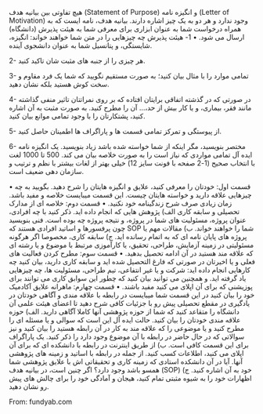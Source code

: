 هیچ تفاوتی بین بیانیه هدف (Statement of Purpose) و انگیزه نامه (Letter of Motivation) وجود ندارد و هر دو به یک چیز اشاره دارند. بیانیه هدف، نامه ایست که به همراه درخواست شما به عنوان ابزاری برای معرفی شما به هیئت پذیرش (دانشگاه) ارسال می شود.
• 1- هیئت پذیرش چه چیزهایی را در متن شما خواهند خواند: انگیزه، شایستگی، و پتانسیل شما به عنوان دانشجوی آینده.

2- هر چیزی را از جنبه های مثبت شان تاکید کنید.

3- تمامی موارد را با مثال بیان کنید؛ به صورت مستقیم نگویید که شما یک فرد مقاوم و سخت کوش هستید بلکه نشان دهید.

4- در صورتی که در گذشته اتفاقی برایتان افتاده که بر روی نمراتتان تاثیر منفی گذاشته مانند فقر، بیماری، و یا کار بیش از حد،... آن را مطرح کنید. به صورت مثبت به آن اشاره کنید، پشتکارتان را با وجود تمامی موانع بیان کنید.

5- از پیوستگی و تمرکز تمامی قسمت ها و پاراگراف ها اطمینان حاصل کنید.

6- مختصر بنویسید، مگر اینکه از شما خواسته شده باشد زیاد بنویسید. یک انگیزه نامه ایده آل تمامی مواردی که نیاز است را به صورت خلاصه بیان می کند. 500 تا 1000 لغت با انتخاب صحیح (1-2 صفحه با فونت سایز 12) خیلی بهتر از لغات بیشتر با نظم و ترتیب و سازمان دهی ضعیف است.

• قسمت اول: خودتان را معرفی کنید، علایق و انگیزه هایتان را شرح دهید.
بگویید به چه چیزهایی علاقه دارید و خواسته هایتان چیست. این قسمت میبایست خلاصه و مفید باشد. زمان زیادی صرف شرح زندگینامه خود نکنید.
• قسمت دوم: خلاصه ای از مدارک تحصیلی و سابقه کاری
الف) پژوهش هایی که انجام داده اید. ذکر کنید با چه افرادی، عنوان پروژه، مسئولیت های شما در پروژه، و نتیجه پروژه چه بوده است. فنی بنویسید چون پرفسورها و اساتید افرادی هستند که SOP شما را خواهند خواند.
ب) مقالات مهم یا پروژه های پایان نامه ای که به اتمام رسانده اید.
ج) سابقه کاری، مخصوصا اگر هرگونه مسئولیتی در زمینه آزمایش، طراحی، تحقیق، یا کارآموزی مرتبط با موضوع و یا رشته ای که علاقه مند هستید در آن ادامه تحصیل بدهید.
• قسمت سوم: مطرح کردن فعالیت های فعلی و یا اخیرتان
در صورتی که فارغ التحصیل شده اید و سابقه کاری دارید، بیان کنید چه کارهایی انجام داده اید: شرکت و یا غیر انتفاعی، تیم طراحی، مسئولیت ها، چه چیزهایی یاد گرفته اید. و همچنین می توانید بیان کنید که چطور این سوابق کاری می توانند برای پوزیشنی که برای آن اپلای می کنید مفید باشند.
• قسمت چهارم: ماهرانه علایق آکادمیک خود را بیان کنید
در این قسمت شما میبایست در رابطه با علاقه مندی و آگاهی خودتان در یادگیری در مقطع تحصیلی پیش رو با جزئیات کافی شرح دهید تا اعضای هیئت علمی آن دانشگاه را متقاعد کنید که شما از حوزه پژوهشی آنها کاملا آگاهی دارید.
الف) حوزه علاقه مندی خودتان را بیان کنید. حالت ایده آل این است که سوالی و یا مسئله ای را مطرح کنید و یا موضوعی را که علاقه مند به کار در آن رابطه هستید را بیان کنید و نیز سوالاتی که در حال حاضر در رابطه با آن موضوع وجود دارد را ذکر کنید. یک پاراگراف برای این قسمت کافی است.
ب) از طریق اینترنت در رابطه با دانشکده ای که برای آن اپلای می کنید، اطلاعات کسب کنید. از جمله در رابطه با اساتید و زمینه های پژوهشی آنها. آیا در آن دانشکده استادی که زمینه کاری و تحقیقاتی اش با علایق پژوهشی شما همسو باشد وجود دارد؟ اگر چنین است، در بیانیه هدف (SOP) خود به آن اشاره کنید.
ج) اظهارات خود را به شیوه مثبتی تمام کنید، هیجان و آمادگی خود را برای چالش های پیش رو نشان دهید.

From: fundyab.com
